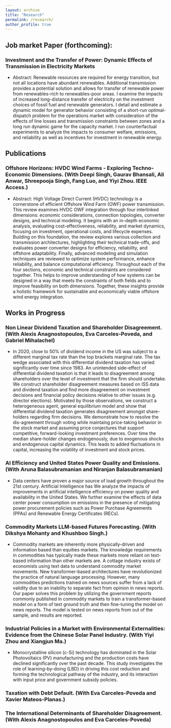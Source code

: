 ```yaml
---
layout: archive
title: "Research"
permalink: /research/
author_profile: true
---
```


## Job market Paper (forthcoming):

### Investment and the Transfer of Power: Dynamic Effects of Transmission in Electricity Markets

* Abstract: Renewable resources are required for energy transition, but not all locations have abundant renewables. Additional transmission provides a potential solution and allows for transfer of renewable power from renewables-rich to renewables-poor areas. I examine the impacts of increased long-distance transfer of electricity on the investment choices of fossil fuel and renewable generators. I detail and estimate a dynamic model for generator behavior consisting of a short-run optimal-dispatch problem for the operations market with consideration of the effects of line losses and transmission constraints between zones and a long run dynamic game for the capacity market. I run counterfactual experiments to analyze the impacts to consumer welfare, emissions, and reliability as well as incentives for investment in renewable energy.

## Publications

### Offshore Horizons: HVDC Wind Farms - Exploring Techno-Economic Dimensions. (With Deepi Singh, Gaurav Bhansali, Ali Anwar, Shreepooja Singh, Fang Luo, and Yiyi Zhou. IEEE Access.)

* Abstract: High Voltage Direct Current (HVDC) technology is a cornerstone of efficient Offshore Wind Farm (OWF) power transmission. This review examines HVDC OWF integration through four interlinked dimensions: economic considerations, connection topologies, converter designs, and technical modeling. It begins with an in-depth economic analysis, evaluating cost-effectiveness, reliability, and market dynamics, focusing on investment, operational costs, and lifecycle expenses. Building on this foundation, the review explores various collection and transmission architectures, highlighting their technical trade-offs, and evaluates power converter designs for efficiency, reliability, and offshore adaptability. Finally, advanced modeling and simulation techniques are reviewed to optimize system performance, enhance reliability, and balance computational efficiency. Throughout each of the four sections, economic and technical constraints are considered together. This helps to improve understanding of how systems can be designed in a way that meets the constraints of both fields and to improve feasibility on both dimensions. Together, these insights provide a holistic framework for sustainable and economically viable offshore wind energy integration.

## Works in Progress

### Non Linear Dividend Taxation and Shareholder Disagreement. (With Alexis Anagnostopoulos, Eva Carceles-Poveda, and Gabriel Mihalachel)

* In 2020, close to 50% of dividend income in the US was subject to a different marginal tax rate than the top brackets marginal rate. The tax wedge associated with this differential dividend taxation has varied significantly over time since 1983. An unintended side-effect of differential dividend taxation is that it leads to disagreement among shareholders over the level of investment that the firm should undertake. We construct shareholder disagreement measures based on ISS data and dividend taxation and find more disagreement on investment decisions and financial policy decisions relative to other issues (e.g. director elections). Motivated by those observations, we construct a heterogeneous agent, general equilibrium model and show that differential dividend taxation generates disagreement amongst share-holders regarding firm decisions. We demonstrate how to resolve the dis-agreement through voting while maintaing price-taking behavior in the stock market and assuming price conjectures that support competitive, forward-looking investment preferences. Over time the median share-holder changes endogenously, due to exogenous shocks and endogenous capital dynamics. This leads to added fluctuations in capital, increasing the volatility of investment and stock prices.

### AI Efficiency and United States Power Quality and Emissions. (With Aruna Balasubramanian and Niranjan Balasubramanian)

* Data centers have proven a major source of load growth throughout the 21st century. Artificial Intelligence has We analyze the impacts of improvements in artificial intelligence efficiency on power quality and availability in the United States. We further examine the effects of data center power consumption on emissions in the presence of mitigating power procurement policies such as Power Purchase Agreements (PPAs) and Renewable Energy Certificates (RECs).

### Commodity Markets LLM-based Futures Forecasting. (With Dikshya Mohanty and Khushboo Singh.)

* Commodity markets are inherently more physically-driven and information based than equities markets. The knowledge requirements in commodities has typically made these markets more reliant on text-based information than other markets are. A cottage industry exists of economists using text data to understand commodity market movements. New transformer-based architectures have revolutionized the practice of natural language processing. However, many commodities predictions trained on news sources suffer from a lack of validity due to an inability to separate fact from opinion in news reports. Our paper solves this problem by utilizing the government reports commonly published in commodity markets to train a transformer-based model on a form of text ground truth and then fine-tuning the model on news reports. The model is tested on news reports from out of the sample, and results are reported.

### Industrial Policies in a Market with Environmental Externalities: Evidence from the Chinese Solar Panel Industry. (With Yiyi Zhou and Xiangjun Ma.)

* Monocrystalline silicon (c-Si) technology has dominated in the Solar Photovoltaics (PV) manufacturing and the production costs have declined significantly over the past decade. This study investigates the role of learning-by-doing (LBD) in driving this cost reduction and forming the technological pathway of the industry, and its interaction with input price and government subsidy policies.

### Taxation with Debt Default. (With Eva Carceles-Poveda and Xavier Mateos-Planas.)

### The International Determinants of Shareholder Disagreement. (With Alexis Anagnostopoulos and Eva Carceles-Poveda)



